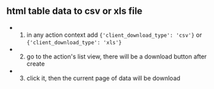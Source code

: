 html table data to csv or xls file
----

- 1. in any action context add `{'client_download_type': 'csv'}` or `{'client_download_type': 'xls'}`
- 2. go to the action's list view, there will be a download button after create
- 3. click it, then the current page of data will be download
